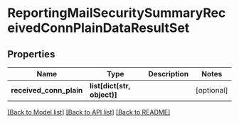 # ReportingMailSecuritySummaryReceivedConnPlainDataResultSet

## Properties
Name | Type | Description | Notes
------------ | ------------- | ------------- | -------------
**received_conn_plain** | **list[dict(str, object)]** |  | [optional] 

[[Back to Model list]](../README.md#documentation-for-models) [[Back to API list]](../README.md#documentation-for-api-endpoints) [[Back to README]](../README.md)

